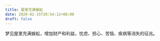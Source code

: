 ```yaml
---
title: 屋里充满蜈蚣
date: 2020-02-15T20:54:12+08:00
draft: false
---
```


梦见屋里充满蜈蚣，增加财产和利益，忧虑、担心、苦恼、疾病等消失的征兆。
